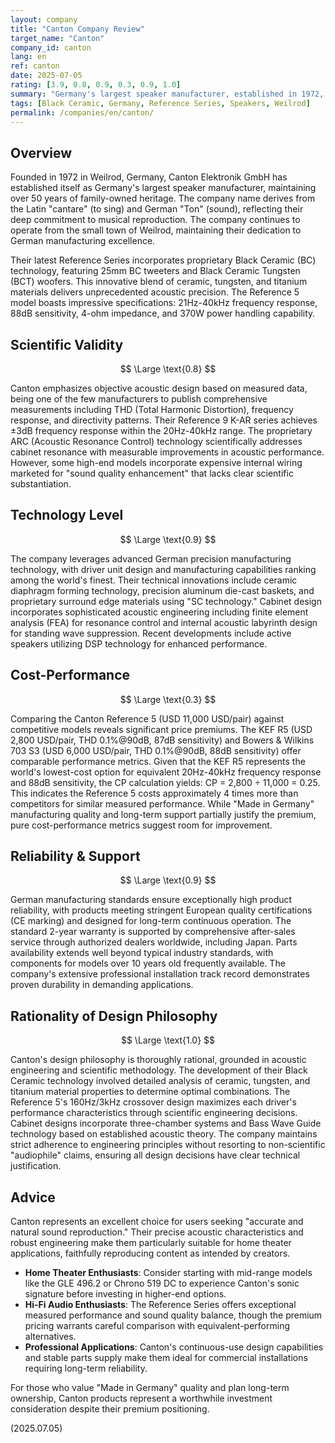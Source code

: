 ```yaml
---
layout: company
title: "Canton Company Review"
target_name: "Canton"
company_id: canton
lang: en
ref: canton
date: 2025-07-05
rating: [3.9, 0.8, 0.9, 0.3, 0.9, 1.0]
summary: "Germany's largest speaker manufacturer, established in 1972, with over 50 years of heritage. Their Reference Series features cutting-edge Black Ceramic (BC) technology drivers developed in-house. The company maintains strict quality standards through their manufacturing facilities in Weilrod, Germany, and the Czech Republic, staying true to their commitment to German engineering excellence."
tags: [Black Ceramic, Germany, Reference Series, Speakers, Weilrod]
permalink: /companies/en/canton/
---
```

## Overview

Founded in 1972 in Weilrod, Germany, Canton Elektronik GmbH has established itself as Germany's largest speaker manufacturer, maintaining over 50 years of family-owned heritage. The company name derives from the Latin "cantare" (to sing) and German "Ton" (sound), reflecting their deep commitment to musical reproduction. The company continues to operate from the small town of Weilrod, maintaining their dedication to German manufacturing excellence.

Their latest Reference Series incorporates proprietary Black Ceramic (BC) technology, featuring 25mm BC tweeters and Black Ceramic Tungsten (BCT) woofers. This innovative blend of ceramic, tungsten, and titanium materials delivers unprecedented acoustic precision. The Reference 5 model boasts impressive specifications: 21Hz-40kHz frequency response, 88dB sensitivity, 4-ohm impedance, and 370W power handling capability.

## Scientific Validity

$$ \Large \text{0.8} $$

Canton emphasizes objective acoustic design based on measured data, being one of the few manufacturers to publish comprehensive measurements including THD (Total Harmonic Distortion), frequency response, and directivity patterns. Their Reference 9 K-AR series achieves ±3dB frequency response within the 20Hz-40kHz range. The proprietary ARC (Acoustic Resonance Control) technology scientifically addresses cabinet resonance with measurable improvements in acoustic performance. However, some high-end models incorporate expensive internal wiring marketed for "sound quality enhancement" that lacks clear scientific substantiation.

## Technology Level

$$ \Large \text{0.9} $$

The company leverages advanced German precision manufacturing technology, with driver unit design and manufacturing capabilities ranking among the world's finest. Their technical innovations include ceramic diaphragm forming technology, precision aluminum die-cast baskets, and proprietary surround edge materials using "SC technology." Cabinet design incorporates sophisticated acoustic engineering including finite element analysis (FEA) for resonance control and internal acoustic labyrinth design for standing wave suppression. Recent developments include active speakers utilizing DSP technology for enhanced performance.

## Cost-Performance

$$ \Large \text{0.3} $$

Comparing the Canton Reference 5 (USD 11,000 USD/pair) against competitive models reveals significant price premiums. The KEF R5 (USD 2,800 USD/pair, THD 0.1%@90dB, 87dB sensitivity) and Bowers & Wilkins 703 S3 (USD 6,000 USD/pair, THD 0.1%@90dB, 88dB sensitivity) offer comparable performance metrics. Given that the KEF R5 represents the world's lowest-cost option for equivalent 20Hz-40kHz frequency response and 88dB sensitivity, the CP calculation yields: CP = 2,800 ÷ 11,000 = 0.25. This indicates the Reference 5 costs approximately 4 times more than competitors for similar measured performance. While "Made in Germany" manufacturing quality and long-term support partially justify the premium, pure cost-performance metrics suggest room for improvement.

## Reliability & Support

$$ \Large \text{0.9} $$

German manufacturing standards ensure exceptionally high product reliability, with products meeting stringent European quality certifications (CE marking) and designed for long-term continuous operation. The standard 2-year warranty is supported by comprehensive after-sales service through authorized dealers worldwide, including Japan. Parts availability extends well beyond typical industry standards, with components for models over 10 years old frequently available. The company's extensive professional installation track record demonstrates proven durability in demanding applications.

## Rationality of Design Philosophy

$$ \Large \text{1.0} $$

Canton's design philosophy is thoroughly rational, grounded in acoustic engineering and scientific methodology. The development of their Black Ceramic technology involved detailed analysis of ceramic, tungsten, and titanium material properties to determine optimal combinations. The Reference 5's 160Hz/3kHz crossover design maximizes each driver's performance characteristics through scientific engineering decisions. Cabinet designs incorporate three-chamber systems and Bass Wave Guide technology based on established acoustic theory. The company maintains strict adherence to engineering principles without resorting to non-scientific "audiophile" claims, ensuring all design decisions have clear technical justification.

## Advice

Canton represents an excellent choice for users seeking "accurate and natural sound reproduction." Their precise acoustic characteristics and robust engineering make them particularly suitable for home theater applications, faithfully reproducing content as intended by creators.

- **Home Theater Enthusiasts**: Consider starting with mid-range models like the GLE 496.2 or Chrono 519 DC to experience Canton's sonic signature before investing in higher-end options.
- **Hi-Fi Audio Enthusiasts**: The Reference Series offers exceptional measured performance and sound quality balance, though the premium pricing warrants careful comparison with equivalent-performing alternatives.
- **Professional Applications**: Canton's continuous-use design capabilities and stable parts supply make them ideal for commercial installations requiring long-term reliability.

For those who value "Made in Germany" quality and plan long-term ownership, Canton products represent a worthwhile investment consideration despite their premium positioning.

(2025.07.05)